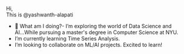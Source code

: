 Hi,<br> This is @yashwanth-alapati
- 👀 What am I doing?- I’m exploring the world of Data Science and AI...While pursuing a master's degree in Computer Science at NYU.
- I’m currently learning Time Series Analysis.
- I’m looking to collaborate on ML/AI projects. Excited to learn!

